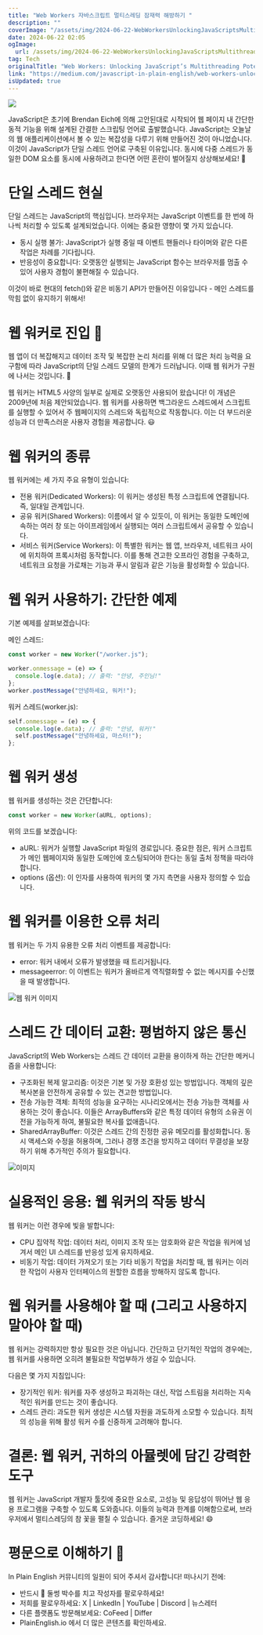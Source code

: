 ```yaml
---
title: "Web Workers 자바스크립트 멀티스레딩 잠재력 해방하기 "
description: ""
coverImage: "/assets/img/2024-06-22-WebWorkersUnlockingJavaScriptsMultithreadingPotential_0.png"
date: 2024-06-22 02:05
ogImage: 
  url: /assets/img/2024-06-22-WebWorkersUnlockingJavaScriptsMultithreadingPotential_0.png
tag: Tech
originalTitle: "Web Workers: Unlocking JavaScript’s Multithreading Potential 🚀"
link: "https://medium.com/javascript-in-plain-english/web-workers-unlocking-javascripts-multithreading-potential-e8a0b88a35ad"
isUpdated: true
---
```





<img src="/assets/img/2024-06-22-WebWorkersUnlockingJavaScriptsMultithreadingPotential_0.png" />

JavaScript은 초기에 Brendan Eich에 의해 고안된대로 시작되어 웹 페이지 내 간단한 동적 기능을 위해 설계된 간결한 스크립팅 언어로 출발했습니다. JavaScript는 오늘날의 웹 애플리케이션에서 볼 수 있는 복잡성을 다루기 위해 만들어진 것이 아니었습니다. 이것이 JavaScript가 단일 스레드 언어로 구축된 이유입니다. 동시에 다중 스레드가 동일한 DOM 요소를 동시에 사용하려고 한다면 어떤 혼란이 벌어질지 상상해보세요! 🤯

# 단일 스레드 현실

단일 스레드는 JavaScript의 핵심입니다. 브라우저는 JavaScript 이벤트를 한 번에 하나씩 처리할 수 있도록 설계되었습니다. 이에는 중요한 영향이 몇 가지 있습니다.

<div class="content-ad"></div>

- 동시 실행 불가: JavaScript가 실행 중일 때 이벤트 핸들러나 타이머와 같은 다른 작업은 차례를 기다립니다.
- 반응성이 중요합니다: 오랫동안 실행되는 JavaScript 함수는 브라우저를 멈출 수 있어 사용자 경험이 불편해질 수 있습니다.

이것이 바로 현대의 fetch()와 같은 비동기 API가 만들어진 이유입니다 - 메인 스레드를 막힘 없이 유지하기 위해서!

# 웹 워커로 진입 💪

웹 앱이 더 복잡해지고 데이터 조작 및 복잡한 논리 처리를 위해 더 많은 처리 능력을 요구함에 따라 JavaScript의 단일 스레드 모델의 한계가 드러납니다. 이때 웹 워커가 구원에 나서는 것입니다. 🎉

<div class="content-ad"></div>

웹 워커는 HTML5 사양의 일부로 실제로 오랫동안 사용되어 왔습니다! 이 개념은 2009년에 처음 제안되었습니다. 웹 워커를 사용하면 백그라운드 스레드에서 스크립트를 실행할 수 있어서 주 웹페이지의 스레드와 독립적으로 작동합니다. 이는 더 부드러운 성능과 더 만족스러운 사용자 경험을 제공합니다. 😃

# 웹 워커의 종류

웹 워커에는 세 가지 주요 유형이 있습니다:

- 전용 워커(Dedicated Workers): 이 워커는 생성된 특정 스크립트에 연결됩니다. 즉, 일대일 관계입니다.
- 공유 워커(Shared Workers): 이름에서 알 수 있듯이, 이 워커는 동일한 도메인에 속하는 여러 창 또는 아이프레임에서 실행되는 여러 스크립트에서 공유할 수 있습니다.
- 서비스 워커(Service Workers): 이 특별한 워커는 웹 앱, 브라우저, 네트워크 사이에 위치하여 프록시처럼 동작합니다. 이를 통해 견고한 오프라인 경험을 구축하고, 네트워크 요청을 가로채는 기능과 푸시 알림과 같은 기능을 활성화할 수 있습니다.

<div class="content-ad"></div>

# 웹 워커 사용하기: 간단한 예제

기본 예제를 살펴보겠습니다:

메인 스레드:

```js
const worker = new Worker("/worker.js");

worker.onmessage = (e) => {
  console.log(e.data); // 출력: "안녕, 주인님!"
};
worker.postMessage("안녕하세요, 워커!");
```

<div class="content-ad"></div>

워커 스레드(worker.js):

```js
self.onmessage = (e) => {
  console.log(e.data); // 출력: "안녕, 워커!" 
  self.postMessage("안녕하세요, 마스터!");
};
```

# 웹 워커 생성

웹 워커를 생성하는 것은 간단합니다:

<div class="content-ad"></div>

```js
const worker = new Worker(aURL, options);
```

위의 코드를 보겠습니다:

- aURL: 워커가 실행할 JavaScript 파일의 경로입니다. 중요한 점은, 워커 스크립트가 메인 웹페이지와 동일한 도메인에 호스팅되어야 한다는 동일 출처 정책을 따라야 합니다.
- options (옵션): 이 인자를 사용하여 워커의 몇 가지 측면을 사용자 정의할 수 있습니다.

# 웹 워커를 이용한 오류 처리


<div class="content-ad"></div>

웹 워커는 두 가지 유용한 오류 처리 이벤트를 제공합니다:

- error: 워커 내에서 오류가 발생했을 때 트리거됩니다.
- messageerror: 이 이벤트는 워커가 올바르게 역직렬화할 수 없는 메시지를 수신했을 때 발생합니다.

![웹 워커 이미지](/assets/img/2024-06-22-WebWorkersUnlockingJavaScriptsMultithreadingPotential_1.png)

# 스레드 간 데이터 교환: 평범하지 않은 통신

<div class="content-ad"></div>

JavaScript의 Web Workers는 스레드 간 데이터 교환을 용이하게 하는 간단한 메커니즘을 사용합니다:

- 구조화된 복제 알고리즘: 이것은 기본 및 가장 호환성 있는 방법입니다. 객체의 깊은 복사본을 안전하게 공유할 수 있는 견고한 방법입니다.
- 전송 가능한 객체: 최적의 성능을 요구하는 시나리오에서는 전송 가능한 객체를 사용하는 것이 좋습니다. 이들은 ArrayBuffers와 같은 특정 데이터 유형의 소유권 이전을 가능하게 하여, 불필요한 복사를 없애줍니다.
- SharedArrayBuffer: 이것은 스레드 간의 진정한 공유 메모리를 활성화합니다. 동시 액세스와 수정을 허용하며, 그러나 경쟁 조건을 방지하고 데이터 무결성을 보장하기 위해 추가적인 주의가 필요합니다.

![이미지](/assets/img/2024-06-22-WebWorkersUnlockingJavaScriptsMultithreadingPotential_2.png)

# 실용적인 응용: 웹 워커의 작동 방식

<div class="content-ad"></div>

웹 워커는 이런 경우에 빛을 발합니다:

- CPU 집약적 작업: 데이터 처리, 이미지 조작 또는 암호화와 같은 작업을 워커에 넘겨서 메인 UI 스레드를 반응성 있게 유지하세요.
- 비동기 작업: 데이터 가져오기 또는 기타 비동기 작업을 처리할 때, 웹 워커는 이러한 작업이 사용자 인터페이스의 원할한 흐름을 방해하지 않도록 합니다.

# 웹 워커를 사용해야 할 때 (그리고 사용하지 말아야 할 때)

웹 워커는 강력하지만 항상 필요한 것은 아닙니다. 간단하고 단기적인 작업의 경우에는, 웹 워커를 사용하면 오히려 불필요한 작업부하가 생길 수 있습니다.

<div class="content-ad"></div>

다음은 몇 가지 지침입니다:

- 장기적인 워커: 워커를 자주 생성하고 파괴하는 대신, 작업 스트림을 처리하는 지속적인 워커를 만드는 것이 좋습니다.
- 스레드 관리: 과도한 워커 생성은 시스템 자원을 과도하게 소모할 수 있습니다. 최적의 성능을 위해 활성 워커 수를 신중하게 고려해야 합니다.

# 결론: 웹 워커, 귀하의 아뮬렛에 담긴 강력한 도구

웹 워커는 JavaScript 개발자 툴킷에 중요한 요소로, 고성능 및 응답성이 뛰어난 웹 응용 프로그램을 구축할 수 있도록 도와줍니다. 이들의 능력과 한계를 이해함으로써, 브라우저에서 멀티스레딩의 참 꽃을 펼칠 수 있습니다. 즐거운 코딩하세요! 😄

<div class="content-ad"></div>

# 평문으로 이해하기 🚀

In Plain English 커뮤니티의 일원이 되어 주셔서 감사합니다! 떠나시기 전에:

- 반드시 👏 둘썽 박수를 치고 작성자를 팔로우하세요!
- 저희를 팔로우하세요: X | LinkedIn | YouTube | Discord | 뉴스레터
- 다른 플랫폼도 방문해보세요: CoFeed | Differ
- PlainEnglish.io 에서 더 많은 콘텐츠를 확인하세요.